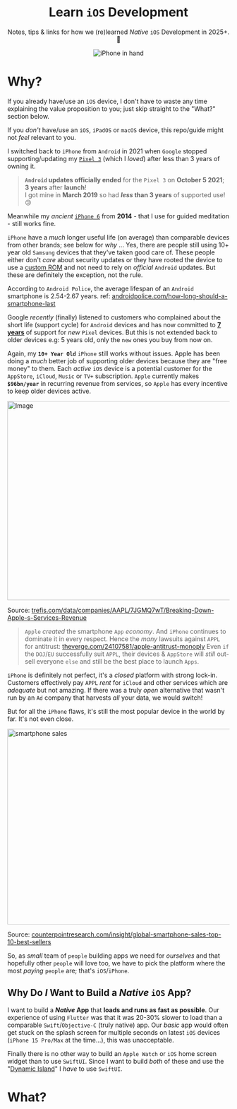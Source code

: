 <div align="center">

# Learn `iOS` Development

Notes, tips &amp; links 
for how we (re)learned 
_Native_ `iOS` Development in 2025+. 📱

<img  alt="iPhone in hand" src="https://github.com/user-attachments/assets/8e31ea18-9f87-4358-9593-a06569e597d7" />
<!-- image credit: https://www.apple.com/v/iphone/home/cc/images/overview/switch/switch__e1m8caetxw6e_xlarge.jpg -->

</div>

# Why?

If you already have/use an `iOS` device,
I don't have to waste any time
explaining the value proposition to you;
just skip straight to the "What?" section below.

If you _don't_ have/use an `iOS`, `iPadOS` or `macOS` device,
this repo/guide might not _feel_ relevant to you.

I switched back to `iPhone` from `Android` in 2021
when `Google` stopped supporting/updating my 
[`Pixel 3`](https://en.wikipedia.org/wiki/Pixel_3)
(which I _loved_) after less than 3 years of owning it.

> **`Android` updates officially ended** for the `Pixel 3` on **October 5 2021**; 
> **3 years** after **launch**! <br />
> I got mine in **March 2019** so had **_less_ than 3 years** of supported use! 😢 

Meanwhile my _ancient_ 
[`iPhone 6`](https://en.wikipedia.org/wiki/IPhone_6) 
from **2014** - 
that I use for guided meditation -
still works fine.

`iPhone` have a _much_ longer useful life (on average)
than comparable devices from other brands; 
see below for _why_ ...
Yes, there are people still using 10+ year old `Samsung` devices
that they've taken good care of.
These people either don't _care_ about security updates
or they have rooted the device to use a 
[custom ROM](https://en.wikipedia.org/wiki/Custom_firmware#Android)
and not need to rely on _official_ `Android` updates.
But these are definitely the exception, not the rule.

According to `Android Police`,
the average lifespan of an `Android` smartphone 
is 2.54-2.67 years.
ref: 
[androidpolice.com/how-long-should-a-smartphone-last](https://www.androidpolice.com/how-long-should-a-smartphone-last/)

Google _recently_ (finally) listened to customers
who complained about the short life (support cycle)
for `Android` devices and has now committed to 
[**7 years**](https://9to5google.com/2024/04/21/google-pixel-7-years-updates-meaning/)
of support for _new_ `Pixel` devices. 
But this is not extended back to older devices 
e.g: 5 years old,
only the `new` ones you buy from now on.

Again, my **`10+ Year Old`** `iPhone` still works without issues.
Apple has been doing a _much_ better job of supporting older devices
because they are "free money" to them.
Each _active_ `iOS` device is a potential customer for
the `AppStore`, `iCloud`, `Music` or `TV+` subscription.
`Apple` currently makes **`$96bn/year`** 
in recurring revenue from services,
so `Apple` has every incentive 
to keep older devices active.

<img width="908" height="451" alt="Image" src="https://github.com/user-attachments/assets/c8b2301e-830f-4e1c-afa8-ee9613b648c9" />

Source: [trefis.com/data/companies/AAPL/7JGMQ7wT/Breaking-Down-Apple-s-Services-Revenue](https://www.trefis.com/data/companies/AAPL/no-login-required/7JGMQ7wT/Breaking-Down-Apple-s-Services-Revenue-)

> `Apple` _created_ the smartphone `App` _economy_.
> And `iPhone` continues to dominate it in every respect.
> Hence the _many_ lawsuits against `APPL` for antitrust:
[theverge.com/24107581/apple-antitrust-monoply](https://www.theverge.com/24107581/doj-v-apple-antitrust-monoply-news-updates)
> Even `if` the `DOJ`/`EU` successfully suit `APPL`,
> their devices & `AppStore` will _still_ out-sell everyone `else`
> and still be the best place to launch `Apps`. 

`iPhone` is definitely not perfect,
it's a _closed_ platform with strong lock-in.
Customers effectively pay `APPL` _rent_
for `iCloud` and other services
which are _adequate_ but not amazing.
If there was a truly _open_ alternative
that wasn't run by an `Ad` company 
that harvests _all_ your data,
we would switch!

But for all the `iPhone` flaws,
it's still the most popular device in the world by far.
It's not even close.

<img width="783" height="443" alt="smartphone sales" src="https://github.com/user-attachments/assets/0932534e-96d2-42d0-85fa-b03096cdc514" />

Source:
[counterpointresearch.com/insight/global-smartphone-sales-top-10-best-sellers](https://www.counterpointresearch.com/insight/global-smartphone-sales-top-10-best-sellers)

So, as _small_ team of `people` building apps we need for _ourselves_
and that hopefully other `people` will love too,
we have to pick the platform where the most _paying_ `people` are; 
that's `iOS`/`iPhone`.


## Why Do _I_ Want to Build a _Native_ `iOS` App?

I want to build a **_Native_ App** that **loads and runs as fast as possible**.
Our experience of using `Flutter` was that it was 20-30% slower to load
than a comparable `Swift`/`Objective-C` (truly native) app.
Our _basic_ app would often get stuck on the splash screen for multiple seconds on latest `iOS` devices (`iPhone 15 Pro/Max` at the time...), this was unacceptable.

Finally there is no other way to build an `Apple Watch` or `iOS` home screen widget
than to use `SwiftUI`. 
Since I want to build _both_ of these and use the 
"[Dynamic Island](https://support.apple.com/en-gb/guide/iphone/iph28f50d10d/ios)"
I _have_ to use `SwiftUI`. 


# What?



